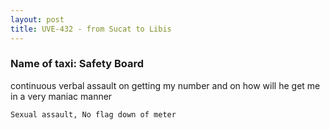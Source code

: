 ```yaml
---
layout: post
title: UVE-432 - from Sucat to Libis
---
```


### Name of taxi: Safety Board

continuous verbal assault on getting my number and on how will he get me in a very maniac manner

```Sexual assault, No flag down of meter```
